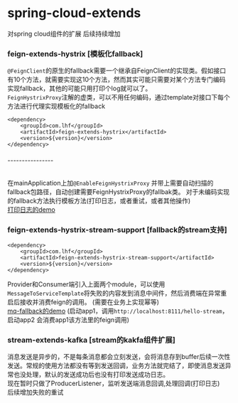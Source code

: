 # spring-cloud-extends
对spring cloud组件的扩展 后续持续增加 <br> 

### feign-extends-hystrix [模板化fallback]
`@FeignClient`的原生的fallback需要一个继承自FeignClient的实现类。假如接口有10个方法，就需要实现这10个方法，然而其实可能只需要对某个方法专门编码
实现fallback，其他的可能只用打印个log就可以了。</br>
`FeignHystrixProxy`注解的虚类，可以不用任何编码，通过template对接口下每个方法进行代理实现模板化的fallback
```maven
<dependency>
    <groupId>com.lhf</groupId>
    <artifactId>feign-extends-hystrix</artifactId>
    <version>${version}</version>
</dependency>
```
###### ----------------
在mainApplication上加`@EnableFeignHystrixProxy` 并带上需要自动扫描的fallback包路径，自动创建需要FeignHystrixProxy的fallbak类。
对于未编码实现的fallback方法执行模板方法(打印日志，或者重试，或者其他操作) </br>
[打印日志的demo](https://github.com/lhf87/spring-cloud-extends/blob/master/feign-extends/feign-extends-hystrix/src/test/java/com/lhf/test/feign/app1/controller/FeignController.java)

### feign-extends-hystrix-stream-support [fallback的stream支持]
```maven
<dependency>
    <groupId>com.lhf</groupId>
    <artifactId>feign-extends-hystrix-stream-support</artifactId>
    <version>${version}</version>
</dependency>
```
Provider和Consumer端引入上面两个module，可以使用`MessageToServiceTemplate`将失败的内容发到消息中间件，然后消费端在异常重启后接收并消费feign的调用。
(需要在业务上实现幂等) </br>
[mq-fallback的demo](https://github.com/lhf87/spring-cloud-extends/tree/master/feign-extends/feign-extends-hystrix/src/test/java/com/lhf/test/feign)
(启动app1，调用`http://localhost:8111/hello-stream`，启动app2 会消费app1该方法里的feign调用)

### stream-extends-kafka [stream的kakfa组件扩展]
消息发送是异步的，不是每条消息都会立刻发送，会将消息存到buffer后续一次性发送。常规的使用方法都没有等到发送回调，业务方法就完结了，即使消息发送异常也没处理，默认的发送成功后也没有打印发送成功日志。</br>
现在暂时只做了ProducerListener，监听发送端消息回调,处理回调(打印日志) </br>
后续增加失败的重试
